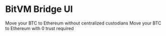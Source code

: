# BitVM Bridge UI

Move your BTC to Ethereum without centralized custodians
Move your BTC to Ethereum with 0 trust required
